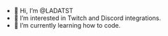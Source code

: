 - 👋 Hi, I’m @LADATST
- 👀 I’m interested in Twitch and Discord integrations.
- 🌱 I’m currently learning how to code. 

<!---
LADATST/LADATST is a ✨ special ✨ repository because its `README.md` (this file) appears on your GitHub profile.
You can click the Preview link to take a look at your changes.
--->
